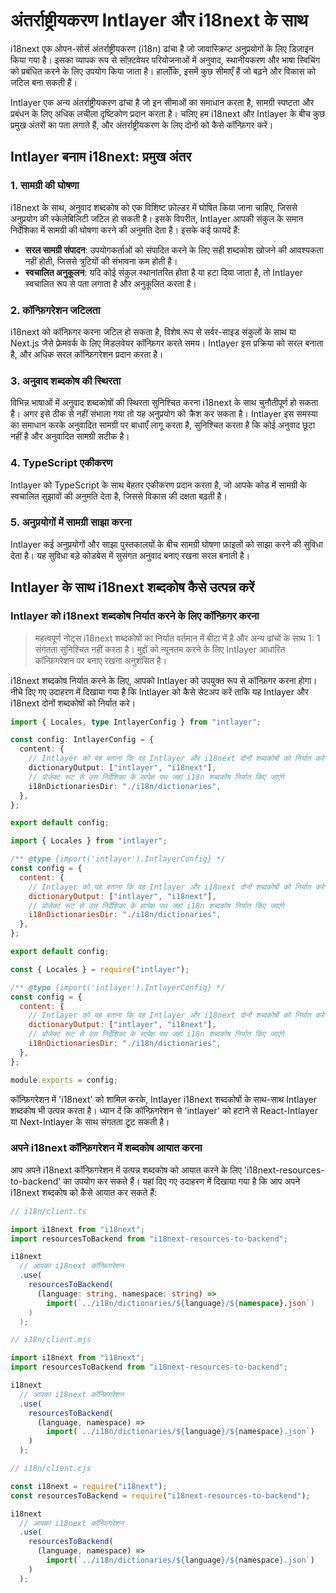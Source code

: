 # अंतर्राष्ट्रीयकरण Intlayer और i18next के साथ

i18next एक ओपन-सोर्स अंतर्राष्ट्रीयकरण (i18n) ढांचा है जो जावास्क्रिप्ट अनुप्रयोगों के लिए डिज़ाइन किया गया है। इसका व्यापक रूप से सॉफ़्टवेयर परियोजनाओं में अनुवाद, स्थानीयकरण और भाषा स्विचिंग को प्रबंधित करने के लिए उपयोग किया जाता है। हालाँकि, इसमें कुछ सीमाएँ हैं जो बढ़ने और विकास को जटिल बना सकती हैं।

Intlayer एक अन्य अंतर्राष्ट्रीयकरण ढांचा है जो इन सीमाओं का समाधान करता है, सामग्री स्पष्टता और प्रबंधन के लिए अधिक लचीला दृष्टिकोण प्रदान करता है। चलिए हम i18next और Intlayer के बीच कुछ प्रमुख अंतरों का पता लगाते हैं, और अंतर्राष्ट्रीयकरण के लिए दोनों को कैसे कॉन्फ़िगर करें।

## Intlayer बनाम i18next: प्रमुख अंतर

### 1. सामग्री की घोषणा

i18next के साथ, अनुवाद शब्दकोष को एक विशिष्ट फ़ोल्डर में घोषित किया जाना चाहिए, जिससे अनुप्रयोग की स्केलेबिलिटी जटिल हो सकती है। इसके विपरीत, Intlayer आपकी संकुल के समान निर्देशिका में सामग्री की घोषणा करने की अनुमति देता है। इसके कई फायदे हैं:

- **सरल सामग्री संपादन**: उपयोगकर्ताओं को संपादित करने के लिए सही शब्दकोश खोजने की आवश्यकता नहीं होती, जिससे त्रुटियों की संभावना कम होती है।
- **स्वचालित अनुकूलन**: यदि कोई संकुल स्थानांतरित होता है या हटा दिया जाता है, तो Intlayer स्वचालित रूप से पता लगाता है और अनुकूलित करता है।

### 2. कॉन्फ़िगरेशन जटिलता

i18next को कॉन्फ़िगर करना जटिल हो सकता है, विशेष रूप से सर्वर-साइड संकुलों के साथ या Next.js जैसे फ़्रेमवर्क के लिए मिडलवेयर कॉन्फ़िगर करते समय। Intlayer इस प्रक्रिया को सरल बनाता है, और अधिक सरल कॉन्फ़िगरेशन प्रदान करता है।

### 3. अनुवाद शब्दकोष की स्थिरता

विभिन्न भाषाओं में अनुवाद शब्दकोषों की स्थिरता सुनिश्चित करना i18next के साथ चुनौतीपूर्ण हो सकता है। अगर इसे ठीक से नहीं संभाला गया तो यह अनुप्रयोग को क्रैश कर सकता है। Intlayer इस समस्या का समाधान करके अनुवादित सामग्री पर बाधाएँ लागू करता है, सुनिश्चित करता है कि कोई अनुवाद छूटा नहीं है और अनुवादित सामग्री सटीक है।

### 4. TypeScript एकीकरण

Intlayer को TypeScript के साथ बेहतर एकीकरण प्रदान करता है, जो आपके कोड में सामग्री के स्वचालित सुझावों की अनुमति देता है, जिससे विकास की दक्षता बढ़ती है।

### 5. अनुप्रयोगों में सामग्री साझा करना

Intlayer कई अनुप्रयोगों और साझा पुस्तकालयों के बीच सामग्री घोषणा फ़ाइलों को साझा करने की सुविधा देता है। यह सुविधा बड़े कोडबेस में सुसंगत अनुवाद बनाए रखना सरल बनाती है।

## Intlayer के साथ i18next शब्दकोष कैसे उत्पन्न करें

### Intlayer को i18next शब्दकोष निर्यात करने के लिए कॉन्फ़िगर करना

> महत्वपूर्ण नोट्स
> i18next शब्दकोषों का निर्यात वर्तमान में बीटा में है और अन्य ढांचों के साथ 1: 1 संगतता सुनिश्चित नहीं करता है। मुद्दों को न्यूनतम करने के लिए Intlayer आधारित कॉन्फ़िगरेशन पर बनाए रखना अनुशंसित है।

i18next शब्दकोष निर्यात करने के लिए, आपको Intlayer को उपयुक्त रूप से कॉन्फ़िगर करना होगा। नीचे दिए गए उदाहरण में दिखाया गया है कि Intlayer को कैसे सेटअप करें ताकि यह Intlayer और i18next दोनों शब्दकोषों को निर्यात करे।

```typescript fileName="intlayer.config.ts" codeFormat="typescript"
import { Locales, type IntlayerConfig } from "intlayer";

const config: IntlayerConfig = {
  content: {
    // Intlayer को यह बताना कि वह Intlayer और i18next दोनों शब्दकोषों को निर्यात करेगा
    dictionaryOutput: ["intlayer", "i18next"],
    // प्रोजेक्ट रूट से उस निर्देशिका के सापेक्ष पथ जहां i18n शब्दकोष निर्यात किए जाएंगे
    i18nDictionariesDir: "./i18n/dictionaries",
  },
};

export default config;
```

```javascript fileName="intlayer.config.mjs" codeFormat="esm"
import { Locales } from "intlayer";

/** @type {import('intlayer').IntlayerConfig} */
const config = {
  content: {
    // Intlayer को यह बताना कि वह Intlayer और i18next दोनों शब्दकोषों को निर्यात करेगा
    dictionaryOutput: ["intlayer", "i18next"],
    // प्रोजेक्ट रूट से उस निर्देशिका के सापेक्ष पथ जहां i18n शब्दकोष निर्यात किए जाएंगे
    i18nDictionariesDir: "./i18n/dictionaries",
  },
};

export default config;
```

```javascript fileName="intlayer.config.cjs" codeFormat="commonjs"
const { Locales } = require("intlayer");

/** @type {import('intlayer').IntlayerConfig} */
const config = {
  content: {
    // Intlayer को यह बताना कि वह Intlayer और i18next दोनों शब्दकोषों को निर्यात करेगा
    dictionaryOutput: ["intlayer", "i18next"],
    // प्रोजेक्ट रूट से उस निर्देशिका के सापेक्ष पथ जहां i18n शब्दकोष निर्यात किए जाएंगे
    i18nDictionariesDir: "./i18n/dictionaries",
  },
};

module.exports = config;
```

कॉन्फ़िगरेशन में 'i18next' को शामिल करके, Intlayer i18next शब्दकोषों के साथ-साथ Intlayer शब्दकोष भी उत्पन्न करता है। ध्यान दें कि कॉन्फ़िगरेशन से 'intlayer' को हटाने से React-Intlayer या Next-Intlayer के साथ संगतता टूट सकती है।

### अपने i18next कॉन्फ़िगरेशन में शब्दकोष आयात करना

आप अपने i18next कॉन्फ़िगरेशन में उत्पन्न शब्दकोष को आयात करने के लिए 'i18next-resources-to-backend' का उपयोग कर सकते हैं। यहां दिए गए उदाहरण में दिखाया गया है कि आप अपने i18next शब्दकोष को कैसे आयात कर सकते हैं:

```typescript fileName="i18n/client.ts" codeFormat="typescript"
// i18n/client.ts

import i18next from "i18next";
import resourcesToBackend from "i18next-resources-to-backend";

i18next
  // आपका i18next कॉन्फ़िगरेशन
  .use(
    resourcesToBackend(
      (language: string, namespace: string) =>
        import(`../i18n/dictionaries/${language}/${namespace}.json`)
    )
  );
```

```javascript fileName="i18n/client.mjs" codeFormat="esm"
// i18n/client.mjs

import i18next from "i18next";
import resourcesToBackend from "i18next-resources-to-backend";

i18next
  // आपका i18next कॉन्फ़िगरेशन
  .use(
    resourcesToBackend(
      (language, namespace) =>
        import(`../i18n/dictionaries/${language}/${namespace}.json`)
    )
  );
```

```javascript fileName="i18n/client.cjs" codeFormat="commonjs"
// i18n/client.cjs

const i18next = require("i18next");
const resourcesToBackend = require("i18next-resources-to-backend");

i18next
  // आपका i18next कॉन्फ़िगरेशन
  .use(
    resourcesToBackend(
      (language, namespace) =>
        import(`../i18n/dictionaries/${language}/${namespace}.json`)
    )
  );
```
